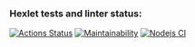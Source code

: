 ### Hexlet tests and linter status:
[![Actions Status](https://github.com/Ilka228/frontend-project-lvl1/workflows/hexlet-check/badge.svg)](https://github.com/Ilka228/frontend-project-lvl1/actions)
[![Maintainability](https://api.codeclimate.com/v1/badges/a99a88d28ad37a79dbf6/maintainability)](https://codeclimate.com/github/codeclimate/codeclimate/maintainability)
[![Nodejs CI](https://github.com/Ilka228/frontend-project-lvl1/workflows/Node%20CI/badge.svg)](https://github.com/Ilka228/frontend-project-lvl1/actions)